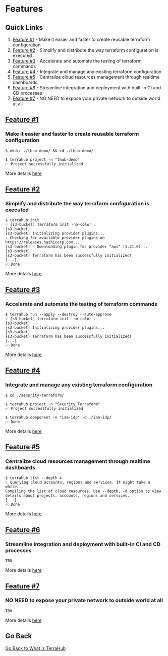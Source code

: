 # Features

## Quick Links

1. [Feature \#1](#features-1) -
Make it easier and faster to create reusable terraform configuration
2. [Feature \#2](#features-2) -
Simplify and distribute the way terraform configuration is executed
3. [Feature \#3](#features-3) -
Accelerate and automate the testing of terraform commands
4. [Feature \#4](#features-4) -
Integrate and manage any existing terraform configuration
5. [Feature \#5](#features-5) -
Centralize cloud resources management through realtime dashboards
6. [Feature \#6](#features-6) -
Streamline integration and deployment with built-in CI and CD processes
7. [Feature \#7](#features-7) -
NO NEED to expose your private network to outside world at all


## [Feature \#1](features1.md)

### Make it easier and faster to create reusable terraform configuration

```shell
$ mkdir ./thub-demo/ && cd ./thub-demo/

$ terrahub project -n "thub-demo"
✅ Project successfully initialized
```

More details [here](features1.md)


## [Feature \#2](features2.md)

### Simplify and distribute the way terraform configuration is executed

```shell
$ terrahub init
💡 [s3-bucket] terraform init -no-color .
[s3-bucket]
[s3-bucket] Initializing provider plugins...
- Checking for available provider plugins on https://releases.hashicorp.com...
[s3-bucket] - Downloading plugin for provider "aws" (1.21.0)...
[s3-bucket]
[s3-bucket] Terraform has been successfully initialized!
[...]
✅ Done
```

More details [here](features2.md)


## [Feature \#3](features3.md)

### Accelerate and automate the testing of terraform commands

```shell
$ terrahub run --apply --destroy --auto-approve
💡 [s3-bucket] terraform init -no-color .
[s3-bucket]
[s3-bucket] Initializing provider plugins...
[s3-bucket]
[s3-bucket] Terraform has been successfully initialized!
[...]
✅ Done
```

More details [here](features3.md)


## [Feature \#4](features4.md)

### Integrate and manage any existing terraform configuration

```shell
$ cd ./security-terraform/

$ terrahub project -n "Security_Terraform"
✅ Project successfully initialized

$ terrahub component -n "iam-idp" -d ./iam-idp/
✅ Done
```

More details [here](features4.md)


## [Feature \#5](features5.md)

### Centralize cloud resources management through realtime dashboards

```shell
$ terrahub list --depth 4
💡 Querying cloud accounts, regions and services. It might take a while...
Compiling the list of cloud resources. Use --depth, -d option to view details about projects, accounts, regions and services.
[...]
✅ Done
```

More details [here](features5.md)


## [Feature \#6](features6.md)

### Streamline integration and deployment with built-in CI and CD processes

```
TBU
```

More details [here](features6.md)


## [Feature \#7](features7.md)

### NO NEED to expose your private network to outside world at all

```
TBU
```

More details [here](features7.md)


## Go Back

[Go Back to What is TerraHub](../README.md)
